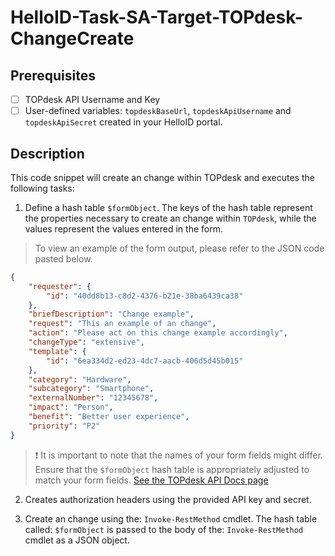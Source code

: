 # HelloID-Task-SA-Target-TOPdesk-ChangeCreate

## Prerequisites

- [ ] TOPdesk API Username and Key
- [ ] User-defined variables: `topdeskBaseUrl`, `topdeskApiUsername` and `topdeskApiSecret` created in your HelloID portal.

## Description

This code snippet will create an change within TOPdesk and executes the following tasks:

1. Define a hash table `$formObject`. The keys of the hash table represent the properties necessary to create an change within `TOPdesk`, while the values represent the values entered in the form.

> To view an example of the form output, please refer to the JSON code pasted below.

```json
{
    "requester": {
        "id": "40dd8b13-c8d2-4376-b21e-38ba6439ca38"
    },
    "briefDescription": "Change example",
    "request": "This an example of an change",
    "action": "Please act on this change example accordingly",
    "changeType": "extensive",
    "template": {
        "id": "6ea334d2-ed23-4dc7-aacb-406d5d45b015"
    },
    "category": "Hardware",
    "subcategory": "Smartphone",
    "externalNumber": "12345678",
    "impact": "Person",
    "benefit": "Better user experience",
    "priority": "P2"
}
```

> :exclamation: It is important to note that the names of your form fields might differ. Ensure that the `$formObject` hash table is appropriately adjusted to match your form fields.
> [See the TOPdesk API Docs page](https://developers.topdesk.com/explorer/?page=change#/Working%20as%20an%20operator/post_operatorChanges)

2. Creates authorization headers using the provided API key and secret.

3. Create an change using the: `Invoke-RestMethod` cmdlet. The hash table called: `$formObject` is passed to the body of the: `Invoke-RestMethod` cmdlet as a JSON object.